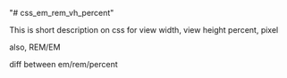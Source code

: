 "# css_em_rem_vh_percent" 

This is short description on css
for view width, view height
percent, pixel

also,
REM/EM

diff between em/rem/percent
